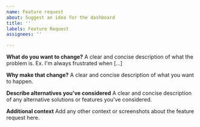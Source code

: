 ```yaml
---
name: Feature request
about: Suggest an idea for the dashboard
title: ''
labels: Feature Request
assignees: ''

---
```


**What do you want to change?**
A clear and concise description of what the problem is. Ex. I'm always frustrated when [...]

**Why make that change?**
A clear and concise description of what you want to happen.

**Describe alternatives you've considered**
A clear and concise description of any alternative solutions or features you've considered.

**Additional context**
Add any other context or screenshots about the feature request here.

